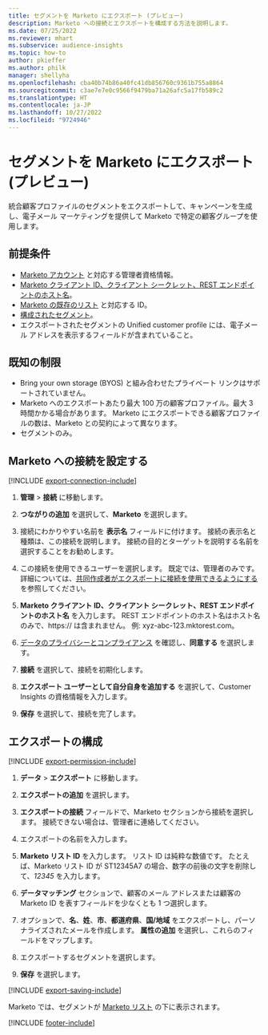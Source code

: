 ```yaml
---
title: セグメントを Marketo にエクスポート (プレビュー)
description: Marketo への接続とエクスポートを構成する方法を説明します。
ms.date: 07/25/2022
ms.reviewer: mhart
ms.subservice: audience-insights
ms.topic: how-to
author: pkieffer
ms.author: philk
manager: shellyha
ms.openlocfilehash: cba40b74b86a40fc41db856760c9361b755a8864
ms.sourcegitcommit: c3ae7e7e0c9566f9479ba71a26afc5a17fb589c2
ms.translationtype: HT
ms.contentlocale: ja-JP
ms.lasthandoff: 10/27/2022
ms.locfileid: "9724946"
---
```

# <a name="export-segments-to-marketo-preview"></a>セグメントを Marketo にエクスポート (プレビュー)

統合顧客プロファイルのセグメントをエクスポートして、キャンペーンを生成し、電子メール マーケティングを提供して Marketo で特定の顧客グループを使用します。

## <a name="prerequisites"></a>前提条件

- [Marketo アカウント](https://login.marketo.com/) と対応する管理者資格情報。
- [Marketo クライアント ID、クライアント シークレット、REST エンドポイントのホスト名](https://developers.marketo.com/rest-api/authentication/)。
- [Marketo の既存のリスト](https://docs.marketo.com/display/public/DOCS/Understanding+Static+Lists) と対応する ID。
- [構成されたセグメント](segments.md)。
- エクスポートされたセグメントの Unified customer profile には、電子メール アドレスを表示するフィールドが含まれていること。

## <a name="known-limitations"></a>既知の制限

- Bring your own storage (BYOS) と組み合わせたプライベート リンクはサポートされていません。
- Marketo へのエクスポートあたり最大 100 万の顧客プロファイル。最大 3 時間かかる場合があります。 Marketo にエクスポートできる顧客プロファイルの数は、Marketo との契約によって異なります。
- セグメントのみ。

## <a name="set-up-connection-to-marketo"></a>Marketo への接続を設定する

[!INCLUDE [export-connection-include](includes/export-connection-admn.md)]

1. **管理** > **接続** に移動します。

1. **つながりの追加** を選択して、**Marketo** を選択します。

1. 接続にわかりやすい名前を **表示名** フィールドに付けます。 接続の表示名と種類は、この接続を説明します。 接続の目的とターゲットを説明する名前を選択することをお勧めします。

1. この接続を使用できるユーザーを選択します。 既定では、管理者のみです。 詳細については、[共同作成者がエクスポートに接続を使用できるようにする](connections.md#allow-contributors-to-use-a-connection-for-exports) を参照してください。

1. **Marketo クライアント ID、クライアント シークレット、REST エンドポイントのホスト名** を入力します。 REST エンドポイントのホスト名はホスト名のみで、https:// は含まれません。 例: xyz-abc-123.mktorest.com。

1. [データのプライバシーとコンプライアンス](connections.md#data-privacy-and-compliance) を確認し、**同意する** を選択します。

1. **接続** を選択して、接続を初期化します。

1. **エクスポート ユーザーとして自分自身を追加する** を選択して、Customer Insights の資格情報を入力します。

1. **保存** を選択して、接続を完了します。

## <a name="configure-an-export"></a>エクスポートの構成

[!INCLUDE [export-permission-include](includes/export-permission.md)]

1. **データ** > **エクスポート** に移動します。

1. **エクスポートの追加** を選択します。

1. **エクスポートの接続** フィールドで、Marketo セクションから接続を選択します。 接続できない場合は、管理者に連絡してください。

1. エクスポートの名前を入力します。

1. **Marketo リスト ID** を入力します。 リスト ID は純粋な数値です。 たとえば、Marketo リスト ID が ST12345A7 の場合、数字の前後の文字を削除して、*12345* を入力します。

1. **データマッチング** セクションで、顧客のメール アドレスまたは顧客の Marketo ID を表すフィールドを少なくとも 1 つ選択します。

1. オプションで、**名**、**姓**、**市**、**都道府県**、**国/地域** をエクスポートし、パーソナライズされたメールを作成します。 **属性の追加** を選択し、これらのフィールドをマップします。

1. エクスポートするセグメントを選択します。

1. **保存** を選択します。

[!INCLUDE [export-saving-include](includes/export-saving.md)]

Marketo では、セグメントが [Marketo リスト](https://docs.marketo.com/display/public/DOCS/Understanding+Static+Lists) の下に表示されます。

[!INCLUDE [footer-include](includes/footer-banner.md)]
